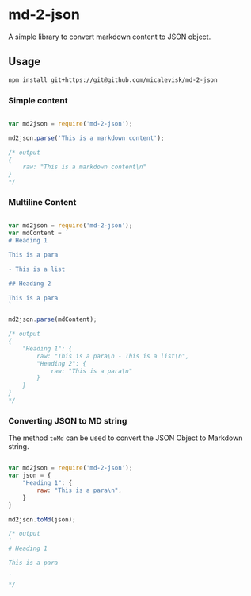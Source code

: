 # md-2-json

A simple library to convert markdown content to JSON object.

## Usage

```bash
npm install git+https://git@github.com/micalevisk/md-2-json
```

### Simple content

```js

var md2json = require('md-2-json');

md2json.parse('This is a markdown content');

/* output
{
    raw: "This is a markdown content\n"
}
*/

```

### Multiline Content

```js

var md2json = require('md-2-json');
var mdContent = `
# Heading 1

This is a para

- This is a list

## Heading 2

This is a para
`

md2json.parse(mdContent);

/* output
{
    "Heading 1": {
        raw: "This is a para\n - This is a list\n",
        "Heading 2": {
            raw: "This is a para\n"
        }
    }
}
*/

```

### Converting JSON to MD string

The method `toMd` can be used to convert the JSON Object to Markdown string.

```js

var md2json = require('md-2-json');
var json = {
    "Heading 1": {
        raw: "This is a para\n",
    }
}

md2json.toMd(json);

/* output
`
# Heading 1

This is a para

`
*/

```
